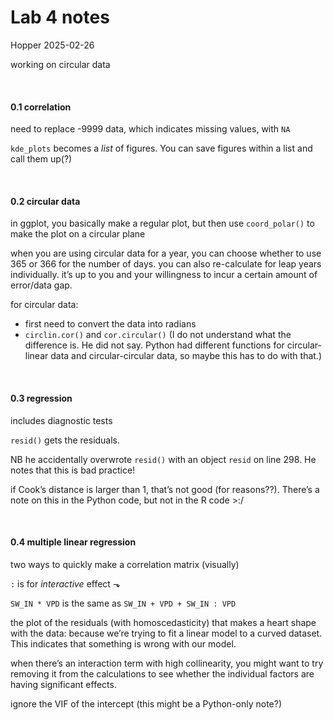 Lab 4 notes
================
Hopper
2025-02-26

working on circular data

<br>

#### 0.1 correlation

need to replace -9999 data, which indicates missing values, with `NA`

`kde_plots` becomes a *list* of figures. You can save figures within a
list and call them up(?)

<br>

#### 0.2 circular data

in ggplot, you basically make a regular plot, but then use
`coord_polar()` to make the plot on a circular plane

when you are using circular data for a year, you can choose whether to
use 365 or 366 for the number of days. you can also re-calculate for
leap years individually. it’s up to you and your willingness to incur a
certain amount of error/data gap.

for circular data:

- first need to convert the data into radians
- `circlin.cor()` and `cor.circular()` (I do not understand what the
  difference is. He did not say. Python had different functions for
  circular-linear data and circular-circular data, so maybe this has to
  do with that.)

<br>

#### 0.3 regression

includes diagnostic tests

`resid()` gets the residuals.

NB he accidentally overwrote `resid()` with an object `resid` on line
298. He notes that this is bad practice!

if Cook’s distance is larger than 1, that’s not good (for reasons??).
There’s a note on this in the Python code, but not in the R code \>:/

<br>

#### 0.4 multiple linear regression

two ways to quickly make a correlation matrix (visually)

`:` is for *interactive* effect ⬎

`SW_IN * VPD` is the same as `SW_IN + VPD + SW_IN : VPD`

the plot of the residuals (with homoscedasticity) that makes a heart
shape with the data: because we’re trying to fit a linear model to a
curved dataset. This indicates that something is wrong with our model.

when there’s an interaction term with high collinearity, you might want
to try removing it from the calculations to see whether the individual
factors are having significant effects.

ignore the VIF of the intercept (this might be a Python-only note?)
